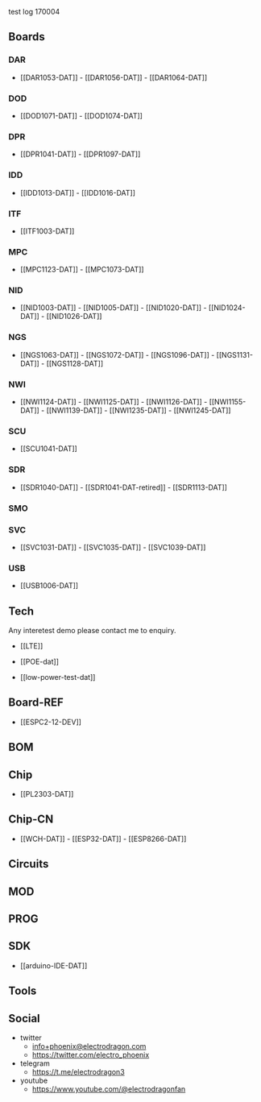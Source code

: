 

test log 170004

## Boards 

### DAR
- [[DAR1053-DAT]] - [[DAR1056-DAT]] - [[DAR1064-DAT]]

### DOD
- [[DOD1071-DAT]] - [[DOD1074-DAT]]

### DPR
- [[DPR1041-DAT]] - [[DPR1097-DAT]]

### IDD
- [[IDD1013-DAT]] - [[IDD1016-DAT]]

### ITF
- [[ITF1003-DAT]]


### MPC
- [[MPC1123-DAT]] - [[MPC1073-DAT]]

### NID
- [[NID1003-DAT]] - [[NID1005-DAT]] - [[NID1020-DAT]] - [[NID1024-DAT]] - [[NID1026-DAT]]

### NGS
- [[NGS1063-DAT]] - [[NGS1072-DAT]] - [[NGS1096-DAT]] - [[NGS1131-DAT]] - [[NGS1128-DAT]]


### NWI
- [[NWI1124-DAT]] - [[NWI1125-DAT]] - [[NWI1126-DAT]] - [[NWI1155-DAT]] - [[NWI1139-DAT]] - [[NWI1235-DAT]] - [[NWI1245-DAT]] 

### SCU
- [[SCU1041-DAT]]

### SDR
- [[SDR1040-DAT]] - [[SDR1041-DAT-retired]] - [[SDR1113-DAT]]

### SMO

### SVC
- [[SVC1031-DAT]] - [[SVC1035-DAT]] - [[SVC1039-DAT]]

### USB
- [[USB1006-DAT]]

## Tech

Any interetest demo please contact me to enquiry.

- [[LTE]]

- [[POE-dat]]
- [[low-power-test-dat]]



## Board-REF
- [[ESPC2-12-DEV]]


## BOM

## Chip 

- [[PL2303-DAT]]


## Chip-CN
- [[WCH-DAT]] - [[ESP32-DAT]] - [[ESP8266-DAT]]


## Circuits 

## MOD

## PROG

## SDK
- [[arduino-IDE-DAT]]


## Tools



## Social 
- twitter
    - info+phoenix@electrodragon.com
    - https://twitter.com/electro_phoenix
- telegram
    - https://t.me/electrodragon3
- youtube 
    - https://www.youtube.com/@electrodragonfan

